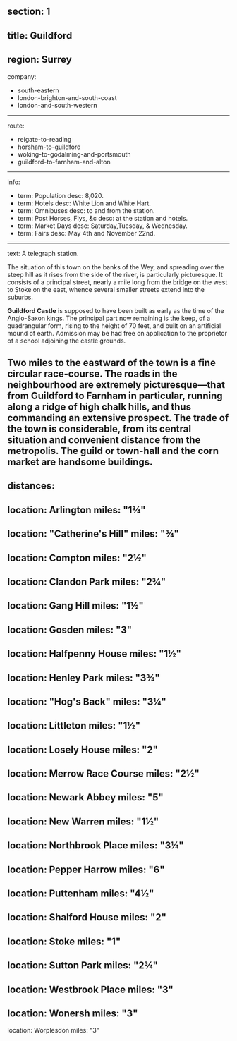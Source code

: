 section: 1
----
title: Guildford
----
region: Surrey
----
company:
- south-eastern
- london-brighton-and-south-coast
- london-and-south-western
----
route:
- reigate-to-reading
- horsham-to-guildford
- woking-to-godalming-and-portsmouth
- guildford-to-farnham-and-alton
----
info:
- term: Population
  desc: 8,020.
- term: Hotels
  desc: White Lion and White Hart.
- term: Omnibuses
  desc: to and from the station.
- term: Post Horses, Flys, &c
  desc: at the station and hotels.
- term: Market Days
  desc: Saturday,Tuesday, & Wednesday.
- term: Fairs
  desc: May 4th and November 22nd.
----
text: A telegraph station.

The situation of this town on the banks of the Wey, and spreading over the steep hill as it rises from the side of the river, is particularly picturesque. It consists of a principal street, nearly a mile long from the bridge on the west to Stoke on the east, whence several smaller streets extend into the suburbs.

**Guildford Castle** is supposed to have been built as early as the time of the Anglo-Saxon kings. The principal part now remaining is the keep, of a quadrangular form, rising to the height of 70 feet, and built on an artificial mound of earth. Admission may be had free on application to the proprietor of a school adjoining the castle grounds.

Two miles to the eastward of the town is a fine circular race-course. The roads in the neighbourhood are extremely picturesque—that from Guildford to Farnham in particular, running along a ridge of high chalk hills, and thus commanding an extensive prospect. The trade of the town is considerable, from its central situation and convenient distance from the metropolis. The guild or town-hall and the corn market are handsome buildings.
----
distances:
-
  location: Arlington
  miles: "1¾"
-
  location: "Catherine's Hill"
  miles: "¾"
-
  location: Compton
  miles: "2½"
-
  location: Clandon Park
  miles: "2¾"
-
  location: Gang Hill
  miles: "1½"
-
  location: Gosden
  miles: "3"
-
  location: Halfpenny House
  miles: "1½"
-
  location: Henley Park
  miles: "3¾"
-
  location: "Hog's Back"
  miles: "3¼"
-
  location: Littleton
  miles: "1½"
-
  location: Losely House
  miles: "2"
-
  location: Merrow Race Course
  miles: "2½"
-
  location: Newark Abbey
  miles: "5"
-
  location: New Warren
  miles: "1½"
-
  location: Northbrook Place
  miles: "3¼"
-
  location: Pepper Harrow
  miles: "6"
-
  location: Puttenham
  miles: "4½"
-
  location: Shalford House
  miles: "2"
-
  location: Stoke
  miles: "1"
-
  location: Sutton Park
  miles: "2¾"
-
  location: Westbrook Place
  miles: "3"
-
  location: Wonersh
  miles: "3"
-
  location: Worplesdon
  miles: "3"
